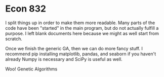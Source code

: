 # Econ 832
I split things up in order to make them more readable. Many parts of the code have been "started" in the main program, 
but do not actually fulfill a purpose. I left blank documents here because we might as well start from scratch.

Once we finish the generic GA, then we can do more fancy stuff. I recommend pip installing matplotlib, pandas, and seaborn if you haven't already
Numpy is necessary and SciPy is useful as well.

Woo! Genetic Algorithms
